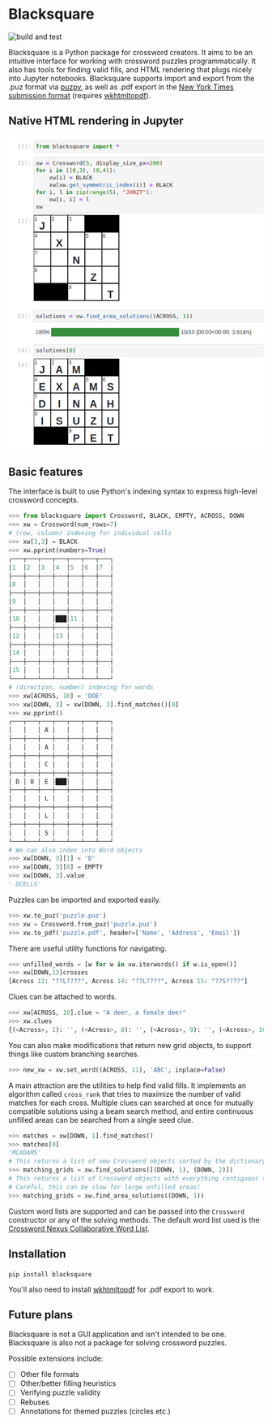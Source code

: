 # Blacksquare
![build and test](https://github.com/pmaher86/blacksquare/actions/workflows/build-and-test.yaml/badge.svg)

Blacksquare is a Python package for crossword creators. It aims to be an intuitive interface for working with crossword puzzles programmatically. It also has tools for finding valid fills, and HTML rendering that plugs nicely into Jupyter notebooks. Blacksquare supports import and export from the .puz format via [puzpy](https://github.com/alexdej/puzpy), as well as .pdf export in the [New York Times submission format](https://www.nytimes.com/puzzles/submissions/crossword) (requires [wkhtmltopdf](https://wkhtmltopdf.org/)).

## Native HTML rendering in Jupyter
![Jupyter example](assets/jupyter.png?raw=true)

## Basic features
The interface is built to use Python's indexing syntax to express high-level crossword concepts.

```python
>>> from blacksquare import Crossword, BLACK, EMPTY, ACROSS, DOWN
>>> xw = Crossword(num_rows=7)
# (row, column) indexing for individual cells
>>> xw[3,3] = BLACK
>>> xw.pprint(numbers=True)
┌───┬───┬───┬───┬───┬───┬───┐
│1  │2  │3  │4  │5  │6  │7  │
├───┼───┼───┼───┼───┼───┼───┤
│8  │   │   │   │   │   │   │
├───┼───┼───┼───┼───┼───┼───┤
│9  │   │   │   │   │   │   │
├───┼───┼───┼───┼───┼───┼───┤
│10 │   │   │███│11 │   │   │
├───┼───┼───┼───┼───┼───┼───┤
│12 │   │   │13 │   │   │   │
├───┼───┼───┼───┼───┼───┼───┤
│14 │   │   │   │   │   │   │
├───┼───┼───┼───┼───┼───┼───┤
│15 │   │   │   │   │   │   │
└───┴───┴───┴───┴───┴───┴───┘
# (direction, number) indexing for words
>>> xw[ACROSS, 10] = 'DOE'
>>> xw[DOWN, 3] = xw[DOWN, 3].find_matches()[0]
>>> xw.pprint()
┌───┬───┬───┬───┬───┬───┬───┐
│   │   │ A │   │   │   │   │
├───┼───┼───┼───┼───┼───┼───┤
│   │   │ A │   │   │   │   │
├───┼───┼───┼───┼───┼───┼───┤
│   │   │ C │   │   │   │   │
├───┼───┼───┼───┼───┼───┼───┤
│ D │ O │ E │███│   │   │   │
├───┼───┼───┼───┼───┼───┼───┤
│   │   │ L │   │   │   │   │
├───┼───┼───┼───┼───┼───┼───┤
│   │   │ L │   │   │   │   │
├───┼───┼───┼───┼───┼───┼───┤
│   │   │ S │   │   │   │   │
└───┴───┴───┴───┴───┴───┴───┘
# We can also index into Word objects
>>> xw[DOWN, 3][1] = 'D'
>>> xw[DOWN, 3][0] = EMPTY
>>> xw[DOWN, 3].value
' DCELLS'
```
Puzzles can be imported and exported easily.
```python
>>> xw.to_puz('puzzle.puz')
>>> xw = Crossword.from_puz('puzzle.puz')
>>> xw.to_pdf('puzzle.pdf', header=['Name', 'Address', 'Email'])
```
There are useful utility functions for navigating.
```python
>>> unfilled_words = [w for w in xw.iterwords() if w.is_open()]
>>> xw[DOWN,13]crosses
[Across 12: "??L????", Across 14: "??L????", Across 15: "??S????"]
```
Clues can be attached to words.
```python
>>> xw[ACROSS, 10].clue = "A deer, a female deer"
>>> xw.clues
{(<Across>, 1): '', (<Across>, 8): '', (<Across>, 9): '', (<Across>, 10): 'A deer, a female deer', (<Across>, 11): '', (<Across>, 12): '', (<Down>, 1): '', (<Down>, 2): '', (<Down>, 3): '', (<Down>, 4): '', (<Down>, 5): '', (<Down>, 6): '', (<Down>, 7): '', (<Across>, 14): '', (<Across>, 15): '', (<Down>, 13): ''}
```
You can also make modifications that return new grid objects, to support things like custom branching searches.
```python
>>> new_xw = xw.set_word((ACROSS, 11), 'ABC', inplace=False)
```

A main attraction are the utilities to help find valid fills. It implements an algorithm called `cross_rank` that tries to maximize the number of valid matches for each cross. Multiple clues can searched at once for mutually compatible solutions using a beam search method, and entire continuous unfilled areas can be searched from a single seed clue.
```python
>>> matches = xw[DOWN, 1].find_matches()
>>> matches[0]
'MCADAMS'
# This returns a list of new Crossword objects sorted by the dictionary scores of the words
>>> matching_grids = xw.find_solutions([(DOWN, 1), (DOWN, 2)])
# This returns a list of Crossword objects with everything contiguous to (DOWN, 1) filled.
# Careful, this can be slow for large unfilled areas!
>>> matching_grids = xw.find_area_solutions((DOWN, 1))
```


Custom word lists are supported and can be passed into the `Crossword` constructor or any of the solving methods. The default word list used is the [Crossword Nexus Collaborative Word List](https://github.com/Crossword-Nexus/collaborative-word-list).
## Installation
`pip install blacksquare`

You'll also need to install [wkhtmltopdf](https://wkhtmltopdf.org/) for .pdf export to work.

## Future plans
Blacksquare is not a GUI application and isn't intended to be one. Blacksquare is also not a package for solving crossword puzzles. 

Possible extensions include: 
- [ ] Other file formats
- [ ] Other/better filling heuristics
- [ ] Verifying puzzle validity
- [ ] Rebuses
- [ ] Annotations for themed puzzles (circles etc.)
